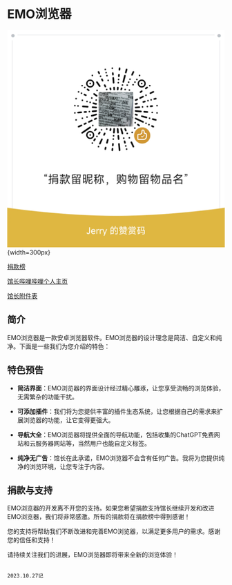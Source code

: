 # EMO浏览器

![赞赏码](1.png){width=300px}

[捐款榜](https://emo-gz.github.io/donate.html)

[馆长哔哩哔哩个人主页](https://space.bilibili.com/1236081540?spm_id_from=333.1007.0.0)

[馆长附件表](https://emo-gz.github.io)

## 简介

EMO浏览器是一款安卓浏览器软件。EMO浏览器的设计理念是简洁、自定义和纯净。下面是一些我们为您介绍的特色：

## 特色预告

- **简洁界面**：EMO浏览器的界面设计经过精心雕琢，让您享受流畅的浏览体验，无需繁杂的功能干扰。

- **可添加插件**：我们将为您提供丰富的插件生态系统，让您根据自己的需求来扩展浏览器的功能，让它变得更强大。

- **导航大全**：EMO浏览器将提供全面的导航功能，包括收集的ChatGPT免费网站和云服务器网站等，当然用户也能自定义标签。

- **纯净无广告**：馆长在此承诺，EMO浏览器不会含有任何广告。我将为您提供纯净的浏览环境，让您专注于内容。

## 捐款与支持

EMO浏览器的开发离不开您的支持。如果您希望捐款支持馆长继续开发和改进EMO浏览器，我们将非常感激。所有的捐款将在捐款榜中得到感谢！

您的支持将帮助我们不断改进和完善EMO浏览器，以满足更多用户的需求。感谢您的信任和支持！

请持续关注我们的进展，EMO浏览器即将带来全新的浏览体验！


                                                                  2023.10.27记

